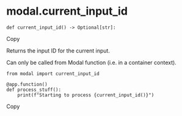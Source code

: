 # modal.current_input_id

    
    
    def current_input_id() -> Optional[str]:

Copy

Returns the input ID for the current input.

Can only be called from Modal function (i.e. in a container context).

    
    
    from modal import current_input_id
    
    @app.function()
    def process_stuff():
        print(f"Starting to process {current_input_id()}")

Copy

